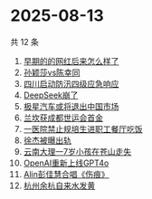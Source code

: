 # 2025-08-13

共 12 条

<!-- BEGIN -->
<!-- 最后更新时间 Wed Aug 13 2025 14:18:33 GMT+0800 (China Standard Time) -->

1. [早期的的网红后来怎么样了](https://www.zhihu.com/search?q=早期的的网红后来怎么样了)
1. [孙颖莎vs陈幸同](https://www.zhihu.com/search?q=孙颖莎vs陈幸同)
1. [四川启动防汛四级应急响应](https://www.zhihu.com/search?q=四川启动防汛四级应急响应)
1. [DeepSeek崩了](https://www.zhihu.com/search?q=DeepSeek崩了)
1. [极星汽车或将退出中国市场](https://www.zhihu.com/search?q=极星汽车或将退出中国市场)
1. [兰坎获成都世运会首金](https://www.zhihu.com/search?q=兰坎获成都世运会首金)
1. [一医院禁止规培生进职工餐厅吃饭](https://www.zhihu.com/search?q=一医院禁止规培生进职工餐厅吃饭)
1. [徐杰被曝出轨](https://www.zhihu.com/search?q=徐杰被曝出轨)
1. [云南大理一7岁小孩在苍山走失](https://www.zhihu.com/search?q=云南大理一7岁小孩在苍山走失)
1. [OpenAI重新上线GPT4o](https://www.zhihu.com/search?q=OpenAI重新上线GPT4o)
1. [Alin彭佳慧合唱《伤痕》](https://www.zhihu.com/search?q=Alin彭佳慧合唱《伤痕》)
1. [杭州余杭自来水发黄](https://www.zhihu.com/search?q=杭州余杭自来水发黄)

<!-- END -->
